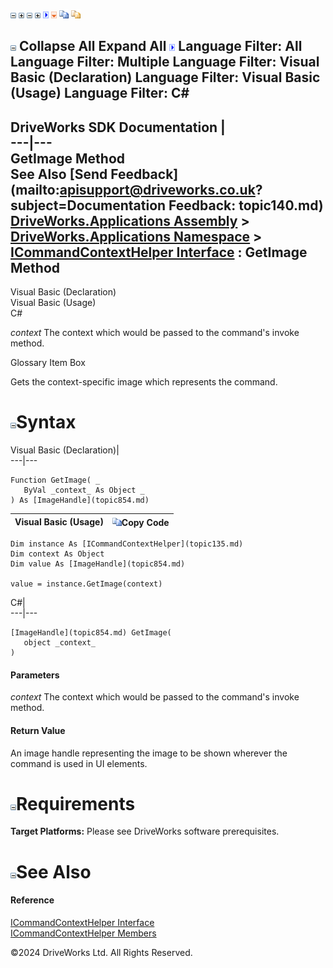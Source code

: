 ![](dotnetimages/collapse.gif) ![](dotnetimages/expand.gif) ![](dotnetimages/collapse.gif) ![](dotnetimages/expand.gif) ![](dotnetimages/drpdown.gif) ![](dotnetimages/drpdown_orange.gif) ![](dotnetimages/copycode.gif) ![](dotnetimages/copycodeHighlight.gif)

![](dotnetimages/collapse.gif) Collapse All Expand All ![](dotnetimages/drpdown.gif) Language Filter: All  Language Filter: Multiple  Language Filter: Visual Basic (Declaration) Language Filter: Visual Basic (Usage) Language Filter: C#  
---  
DriveWorks SDK Documentation  |   
---|---  
GetImage Method   
See Also [Send Feedback](mailto:apisupport@driveworks.co.uk?subject=Documentation Feedback: topic140.md)  
[DriveWorks.Applications Assembly](topic13.md) > [DriveWorks.Applications Namespace](topic16.md) > [ICommandContextHelper Interface](topic135.md) : GetImage Method  
---  
  
Visual Basic (Declaration)    
Visual Basic (Usage)    
C# 

_context_
    The context which would be passed to the command's invoke method.

Glossary Item Box

Gets the context-specific image which represents the command. 

# ![](dotnetimages/collapse.gif)Syntax

Visual Basic (Declaration)|   
---|---  
      
    
    Function GetImage( _
       ByVal _context_ As Object _
    ) As [ImageHandle](topic854.md)  
  
Visual Basic (Usage)| ![](dotnetimages/copycode.gif)Copy Code  
---|---  
      
    
    Dim instance As [ICommandContextHelper](topic135.md)
    Dim context As Object
    Dim value As [ImageHandle](topic854.md)
     
    value = instance.GetImage(context)  
  
C#|   
---|---  
      
    
    [ImageHandle](topic854.md) GetImage( 
       object _context_
    )  
  
#### Parameters

 _context_
    The context which would be passed to the command's invoke method.

#### Return Value

An image handle representing the image to be shown wherever the command is used in UI elements.

# ![](dotnetimages/collapse.gif)Requirements

**Target Platforms:** Please see DriveWorks software prerequisites.

# ![](dotnetimages/collapse.gif)See Also

#### Reference

[ICommandContextHelper Interface](topic135.md)   
[ICommandContextHelper Members](topic136.md)

©2024 DriveWorks Ltd. All Rights Reserved.
